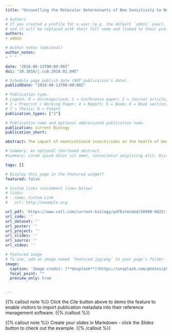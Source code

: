 ```yaml
---
title: "Unravelling the Molecular Determinants of Bee Sensitivity to Neonicotinoid Insecticides"

# Authors
# If you created a profile for a user (e.g. the default `admin` user), write the username (folder name) here 
# and it will be replaced with their full name and linked to their profile.
authors:
- admin

# Author notes (optional)
author_notes:
- " "

date: "2018-08-13T00:00:00Z"
doi: "10.1016/j.cub.2018.02.045"

# Schedule page publish date (NOT publication's date).
publishDate: "2018-08-13T00:00:00Z"

# Publication type.
# Legend: 0 = Uncategorized; 1 = Conference paper; 2 = Journal article;
# 3 = Preprint / Working Paper; 4 = Report; 5 = Book; 6 = Book section;
# 7 = Thesis; 8 = Patent
publication_types: ["2"]

# Publication name and optional abbreviated publication name.
publication: Current Biology
publication_short:

abstract: The impact of neonicotinoid insecticides on the health of bee pollinators is a topic of intensive research and considerable current debate. As insecticides, certain neonicotinoids, i.e., N-nitroguanidine compounds such as imidacloprid and thiamethoxam, are as intrinsically toxic to bees as to the insect pests they target. However, this is not the case for all neonicotinoids, with honeybees orders of magnitude less sensitive to N-cyanoamidine compounds such as thiacloprid. Although previous work has suggested that this is due to rapid metabolism of these compounds, the specific gene(s) or enzyme(s) involved remain unknown. Here, we show that the sensitivity of the two most economically important bee species to neonicotinoids is determined by cytochrome P450s of the CYP9Q subfamily. Radioligand binding and inhibitor assays showed that variation in honeybee sensitivity to N-nitroguanidine and N-cyanoamidine neonicotinoids does not reside in differences in their affinity for the receptor but rather in divergent metabolism by P450s. Functional expression of the entire CYP3 clade of P450s from honeybees identified a single P450, CYP9Q3, that metabolizes thiacloprid with high efficiency but has little activity against imidacloprid. We demonstrate that bumble bees also exhibit profound differences in their sensitivity to different neonicotinoids, and we identify CYP9Q4 as a functional ortholog of honeybee CYP9Q3 and a key metabolic determinant of neonicotinoid sensitivity in this species. Our results demonstrate that bee pollinators are equipped with biochemical defense systems that define their sensitivity to insecticides and this knowledge can be leveraged to safeguard bee health.

# Summary. An optional shortened abstract.
#summary: Lorem ipsum dolor sit amet, consectetur adipiscing elit. Duis posuere tellus ac convallis placerat. Proin tincidunt magna sed ex sollicitudin condimentum.

tags: []

# Display this page in the Featured widget?
featured: false

# Custom links (uncomment lines below)
# links:
# - name: Custom Link
#   url: http://example.org

url_pdf: 'https://www.cell.com/current-biology/pdfExtended/S0960-9822(18)30230-6'
url_code: ''
url_dataset: ''
url_poster: ''
url_project: ''
url_slides: ''
url_source: ''
url_video: ''

# Featured image
# To use, add an image named `featured.jpg/png` to your page's folder. 
image:
  caption: 'Image credit: [**Unsplash**](https://unsplash.com/photos/pLCdAaMFLTE)'
  focal_point: ""
  preview_only: true


---
```


{{% callout note %}}
Click the *Cite* button above to demo the feature to enable visitors to import publication metadata into their reference management software.
{{% /callout %}}

{{% callout note %}}
Create your slides in Markdown - click the *Slides* button to check out the example.
{{% /callout %}}

